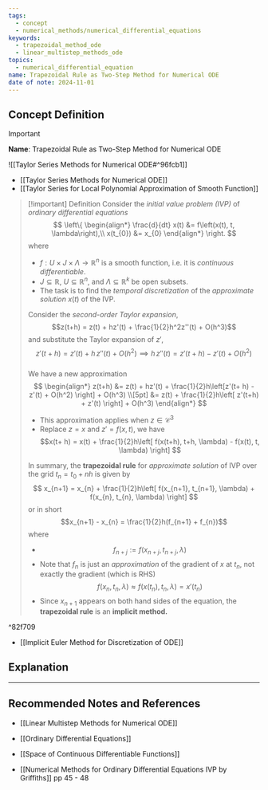 ```yaml
---
tags:
  - concept
  - numerical_methods/numerical_differential_equations
keywords:
  - trapezoidal_method_ode
  - linear_multistep_methods_ode
topics:
  - numerical_differential_equation
name: Trapezoidal Rule as Two-Step Method for Numerical ODE
date of note: 2024-11-01
---
```


## Concept Definition

>[!important]
>**Name**: Trapezoidal Rule as Two-Step Method for Numerical ODE

![[Taylor Series Methods for Numerical ODE#^96fcb1]]

- [[Taylor Series Methods for Numerical ODE]]
- [[Taylor Series for Local Polynomial Approximation of Smooth Function]]

>[!important] Definition
>Consider the *initial value problem (IVP)* of *ordinary differential equations*
>$$
>\left\{
>\begin{align*}
>\frac{d}{dt} x(t) &= f\left(x(t), t, \lambda\right),\\
>x(t_{0}) &= x_{0}
>\end{align*}
>\right.
>$$
>where 
>- $f: U \times J \times \Lambda \to \mathbb{R}^n$ is a smooth function, i.e. it is *continuous differentiable*. 
>- $J \subseteq \mathbb{R}$, $U \subseteq \mathbb{R}^n$, and $\Lambda \subseteq \mathbb{R}^k$ be open subsets.
>- The task is to find the *temporal discretization* of the *approximate solution* $x(t)$ of the IVP.
>  
>Consider the *second-order Taylor expansion*, $$z(t+h) = z(t) + hz'(t) + \frac{1}{2}h^2z''(t) + O(h^3)$$  and substitute the Taylor expansion of $z'$,  $$z'(t+ h) = z'(t) + h\,z''(t) + O(h^2) \implies h\,z''(t) = z'(t+ h) - z'(t) + O(h^2)$$  
>We have a new approximation
>$$
>\begin{align*}
>z(t+h) &= z(t) + hz'(t) + \frac{1}{2}h\left[z'(t+ h) - z'(t) + O(h^2)  \right] + O(h^3) \\[5pt]
>&= z(t) + \frac{1}{2}h\left[ z'(t+h) + z'(t) \right] + O(h^3) 
>\end{align*}
>$$
>- This approximation applies when $z \in \mathcal{C}^3$
>- Replace $z = x$ and $z' = f(x, t)$, we have $$x(t+ h) = x(t) + \frac{1}{2}h\left[ f(x(t+h), t+h, \lambda) - f(x(t), t, \lambda) \right] $$
>  
>  
>In summary, the **trapezoidal rule** for *approximate solution* of IVP over the grid $t_{n} = t_{0} + nh$ is given by 
>$$
>x_{n+1} = x_{n} + \frac{1}{2}h\left[ f(x_{n+1}, t_{n+1}, \lambda) + f(x_{n}, t_{n}, \lambda) \right] 
>$$
>or in short $$x_{n+1} - x_{n} = \frac{1}{2}h(f_{n+1} + f_{n})$$ where
>- $$f_{n+j} := f(x_{n+j}, t_{n+j}, \lambda)$$
>- Note that $f_{n}$ is just an *approximation* of the gradient of $x$ at $t_{n}$, not exactly the gradient (which is RHS) $$f(x_{n}, t_{n}, \lambda) \approx f(x(t_{n}), t_{n}, \lambda) = x'(t_{n})$$
>- Since $x_{n+1}$ appears on both hand sides of the equation, the **trapezoidal rule** is an **implicit method.**

^82f709

- [[Implicit Euler Method for Discretization of ODE]]


## Explanation





-----------
##  Recommended Notes and References


- [[Linear Multistep Methods for Numerical ODE]]
- [[Ordinary Differential Equations]]
- [[Space of Continuous Differentiable Functions]]


- [[Numerical Methods for Ordinary Differential Equations IVP by Griffiths]] pp 45 - 48
